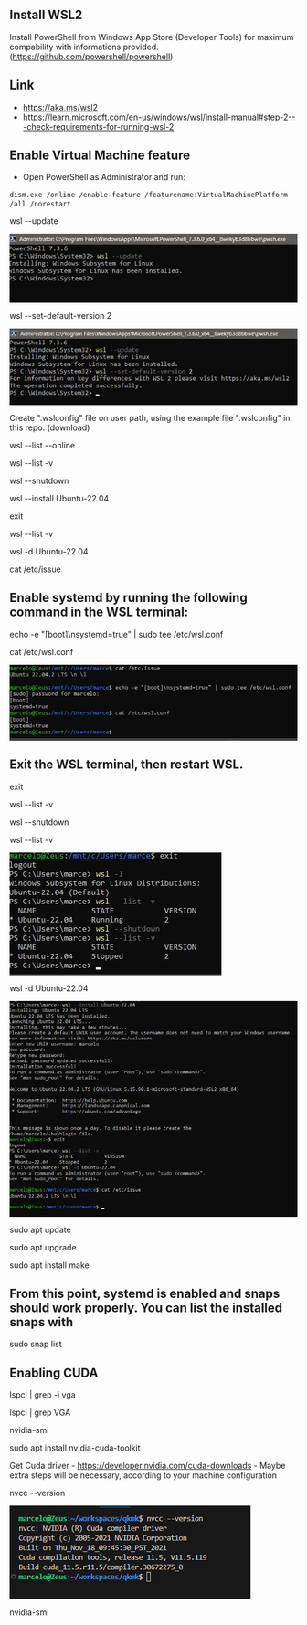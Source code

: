 ## Install WSL2

Install PowerShell from Windows App Store (Developer Tools) for maximum compability with informations provided.
(https://github.com/powershell/powershell)

## Link
- https://aka.ms/wsl2
- https://learn.microsoft.com/en-us/windows/wsl/install-manual#step-2---check-requirements-for-running-wsl-2

## Enable Virtual Machine feature
- Open PowerShell as Administrator and run:
```
dism.exe /online /enable-feature /featurename:VirtualMachinePlatform /all /norestart
```

wsl --update

<img align="center" alt="ubuntu2204" src="https://github.com/portalnetcar/essencial-toolbox/blob/main/install_wsl2/imgs/wsl_update_en.jpeg">

wsl --set-default-version 2

<img align="center" alt="ubuntu2204" src="https://github.com/portalnetcar/essencial-toolbox/blob/main/install_wsl2/imgs/wsl_setversion2_en.jpeg">

Create ".wslconfig" file on user path, using the example file ".wslconfig" in this repo. (download)

wsl --list --online

wsl --list -v

wsl --shutdown


wsl --install Ubuntu-22.04

exit 

wsl --list -v

wsl -d Ubuntu-22.04


cat /etc/issue


## Enable systemd by running the following command in the WSL terminal:

echo -e "[boot]\nsystemd=true" | sudo tee /etc/wsl.conf

cat /etc/wsl.conf

<img align="center" alt="ooppss..." src="https://github.com/portalnetcar/essencial-toolbox/blob/main/install_wsl2/imgs/wsl_ubuntu_systemd_en.jpeg">

## Exit the WSL terminal, then restart WSL.

exit

wsl --list -v

wsl --shutdown

wsl --list -v

<img align="center" alt="ubuntu2204" src="https://github.com/portalnetcar/essencial-toolbox/blob/main/install_wsl2/imgs/wsl_ubuntu_restart_en.jpeg">

wsl -d Ubuntu-22.04


  <img align="center" alt="ubuntu2204" src="https://github.com/portalnetcar/essencial-toolbox/blob/main/install_wsl2/imgs/ubuntu2204_install_en.jpeg">

sudo apt update

sudo apt upgrade 

sudo apt install make

## From this point, systemd is enabled and snaps should work properly. You can list the installed snaps with

sudo snap list

## Enabling CUDA

lspci | grep -i vga

lspci | grep VGA

nvidia-smi

sudo apt install nvidia-cuda-toolkit

Get Cuda driver - https://developer.nvidia.com/cuda-downloads - Maybe extra steps will be necessary, according to your machine configuration

nvcc --version

<img align="center" alt="ubuntu2204" src="https://github.com/portalnetcar/essencial-toolbox/blob/main/install_wsl2/imgs/nvcc--version.png">

nvidia-smi

